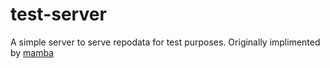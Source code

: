 # test-server

A simple server to serve repodata for test purposes.
Originally implimented by [mamba](https://github.com/mamba-org/mamba/tree/a8d595b6ff8ac182e60741c3e8cbd142e7d19905/mamba/tests)

